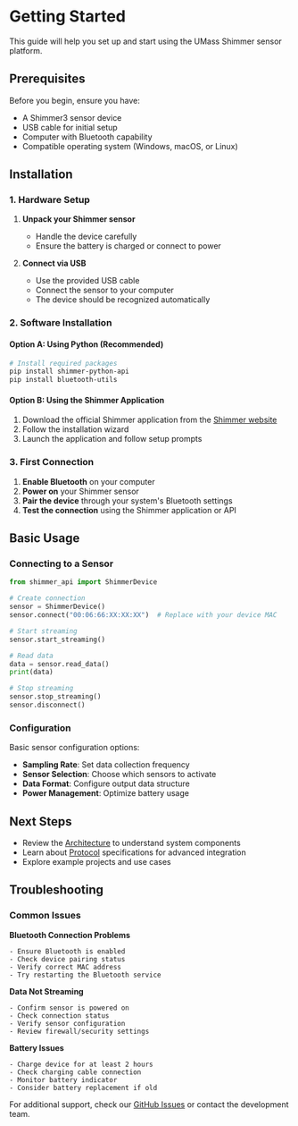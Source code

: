# Getting Started

This guide will help you set up and start using the UMass Shimmer sensor platform.

## Prerequisites

Before you begin, ensure you have:

- A Shimmer3 sensor device
- USB cable for initial setup
- Computer with Bluetooth capability
- Compatible operating system (Windows, macOS, or Linux)

## Installation

### 1. Hardware Setup

1. **Unpack your Shimmer sensor**
   - Handle the device carefully
   - Ensure the battery is charged or connect to power

2. **Connect via USB**
   - Use the provided USB cable
   - Connect the sensor to your computer
   - The device should be recognized automatically

### 2. Software Installation

#### Option A: Using Python (Recommended)

```bash
# Install required packages
pip install shimmer-python-api
pip install bluetooth-utils
```

#### Option B: Using the Shimmer Application

1. Download the official Shimmer application from the [Shimmer website](https://www.shimmersensing.com)
2. Follow the installation wizard
3. Launch the application and follow setup prompts

### 3. First Connection

1. **Enable Bluetooth** on your computer
2. **Power on** your Shimmer sensor
3. **Pair the device** through your system's Bluetooth settings
4. **Test the connection** using the Shimmer application or API

## Basic Usage

### Connecting to a Sensor

```python
from shimmer_api import ShimmerDevice

# Create connection
sensor = ShimmerDevice()
sensor.connect("00:06:66:XX:XX:XX")  # Replace with your device MAC

# Start streaming
sensor.start_streaming()

# Read data
data = sensor.read_data()
print(data)

# Stop streaming
sensor.stop_streaming()
sensor.disconnect()
```

### Configuration

Basic sensor configuration options:

- **Sampling Rate**: Set data collection frequency
- **Sensor Selection**: Choose which sensors to activate
- **Data Format**: Configure output data structure
- **Power Management**: Optimize battery usage

## Next Steps

- Review the [Architecture](architecture.md) to understand system components
- Learn about [Protocol](protocol.md) specifications for advanced integration
- Explore example projects and use cases

## Troubleshooting

### Common Issues

**Bluetooth Connection Problems**
```
- Ensure Bluetooth is enabled
- Check device pairing status  
- Verify correct MAC address
- Try restarting the Bluetooth service
```

**Data Not Streaming**
```
- Confirm sensor is powered on
- Check connection status
- Verify sensor configuration
- Review firewall/security settings
```

**Battery Issues**
```
- Charge device for at least 2 hours
- Check charging cable connection
- Monitor battery indicator
- Consider battery replacement if old
```

For additional support, check our [GitHub Issues](https://github.com/shimmerumass/shimmerumass-webpage/issues) or contact the development team.